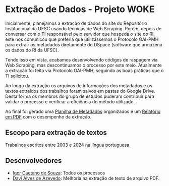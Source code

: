 # Extração de Dados - Projeto WOKE

Inicialmente, planejamos a extração de dados do site do Repositório Institucional da UFSC usando técnicas de Web Scraping. Porém, depois de conversar com o TI responsável pelo servidor que hospeda o site do RI, este nos comunicou que preferia que utilizássemos o Protocolo OAI-PMH para extrair os metadados diretamente do DSpace (software que armazena os dados do RI da UFSC).

Tendo isso em vista, acabamos desenvolvendo códigos de raspagem via Web Scraping, mas descontinuamos o processo por este meio. Atualmente a extração foi feita via Protocolo OAI-PMH, seguindo as boas práticas que o TI solicitou.

Ao longo da extração os arquivos de informações dos metadados e os textos extraídos dos trabalhos foram salvos em pastas do Google Drive. Desta forma os membros do grupo de estudos puderam contribuir para validar o processo e verificar a eficiência do método utilizado.

Ao final foi gerado uma [Planilha de Metadados](https://docs.google.com/spreadsheets/d/1YqitjS2qVczIYMwx9JtEsM0No3Cg_46EXObhiOGpiEI/edit?usp=sharing) organizados e um [Relatório em PDF](https://drive.google.com/file/d/132hHPHH3xQ4E_iAHeNkc1a7aNlhWT1JP/view?usp=sharing) com o desempenho da extração.

## Escopo para extração de textos
Trabalhos escritos entre 2003 e 2024 na língua portuguesa.

## Desenvolvedores

- [Igor Caetano de Souza](https://github.com/IgorCaetano): Todos os processos
- [Davi Alves de Azevedo](https://github.com/daviaaze): Melhoria na extração de texto de arquivo PDF.
